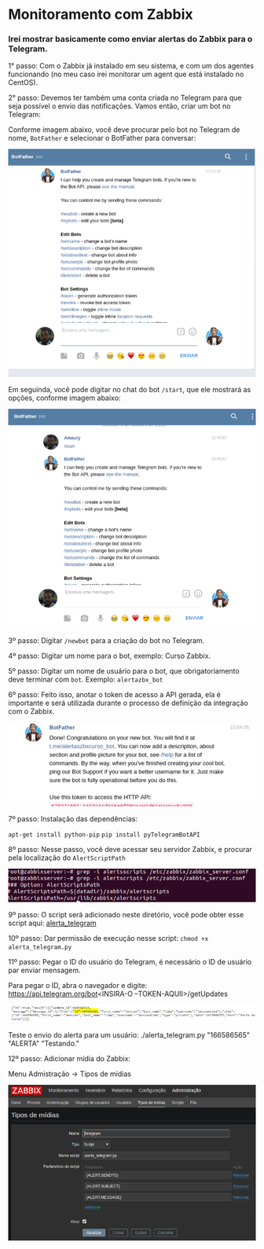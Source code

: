 # Monitoramento com Zabbix

### Irei mostrar basicamente como enviar alertas do Zabbix para o Telegram.

1° passo: Com o Zabbix já instalado em seu sistema, e com um dos agentes funcionando (no meu caso irei monitorar um agent que está instalado no CentOS).

2° passo: Devemos ter também uma conta criada no Telegram para que seja possível o envio das notificações. Vamos então, criar um bot no Telegram:

Conforme imagem abaixo, você deve procurar pelo bot no Telegram de nome, `BotFather` e selecionar o BotFather para conversar:

![criacaodobot](imagens/criacaodobot.png)

Em seguinda, você pode digitar no chat do bot `/start`, que ele mostrará as opções, conforme imagem abaixo:

![botfather1](imagens/botfather1.png)

3º passo: Digitar `/newbot` para a criação do bot no Telegram.

4º passo: Digitar um nome para o bot, exemplo: Curso Zabbix.

5º passo: Digitar um nome de usuário para o bot, que obrigatoriamento deve terminar com `bot`. 
   Exemplo: `alertazbx_bot`
      
6º passo: Feito isso, anotar o token de acesso a API gerada, ela é importante e será utilizada durante o processo de definição da integração com o Zabbix.

![botfather2](imagens/botfather2.png)

7º passo: Instalação das dependências:

   `apt-get install python-pip`
   `pip install pyTelegramBotAPI`
   
8º passo: Nesse passo, você deve acessar seu servidor Zabbix, e procurar pela localização do `AlertScriptPath`

![botfather3](imagens/botfather3.png)

9º passo: O script será adicionado neste diretório, você pode obter esse script aqui: [alerta_telegram](https://github.com/amaurybsouza/Monitoramento-com-Zabbix/blob/master/imagens/alerta_telegram)

10º passo: Dar permissão de execução nesse script: `chmod +x alerta_telegram.py`

11º passo: Pegar o ID do usuário do Telegram, é necessário o ID de usuário par enviar mensagem.

Para pegar o ID, abra o navegador e digite: https://api.telegram.org/bot<INSIRA-O –TOKEN-AQUII>/getUpdates

![botfather4](imagens/botfather4.png)

Teste o envio do alerta para um usuário: ./alerta_telegram.py "166586565" "ALERTA" "Testando."

12º passo: Adicionar mídia do Zabbix:

Menu Admistração -> Tipos de mídias

![botfather5](imagens/botfather5.png)


